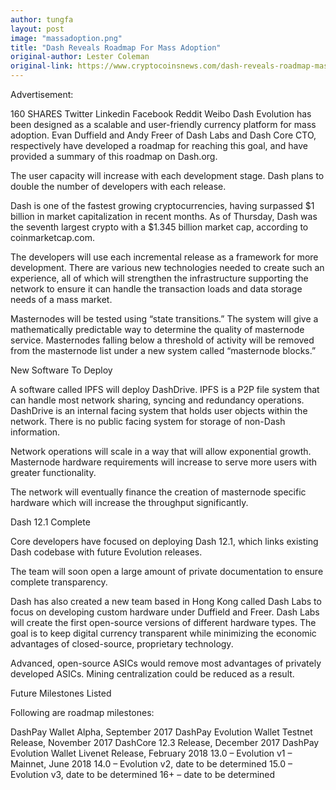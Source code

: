 ```yaml
---
author: tungfa
layout: post
image: "massadoption.png"
title: "Dash Reveals Roadmap For Mass Adoption"
original-author: Lester Coleman
original-link: https://www.cryptocoinsnews.com/dash-reveals-roadmap-mass-adoption/
---
```

Advertisement:


160
SHARES
Twitter
Linkedin
Facebook
Reddit
Weibo
Dash Evolution has been designed as a scalable and user-friendly currency platform for mass adoption. Evan Duffield and Andy Freer of Dash Labs and Dash Core CTO, respectively have developed a roadmap for reaching this goal, and have provided a summary of this roadmap on Dash.org.

The user capacity will increase with each development stage. Dash plans to double the number of developers with each release.

Dash is one of the fastest growing cryptocurrencies, having surpassed $1 billion in market capitalization in recent months. As of Thursday, Dash was the seventh largest crypto with a $1.345 billion market cap, according to coinmarketcap.com.

The developers will use each incremental release as a framework for more development. There are various new technologies needed to create such an experience, all of which will strengthen the infrastructure supporting the network to ensure it can handle the transaction loads and data storage needs of a mass market.

Masternodes will be tested using “state transitions.” The system will give a mathematically predictable way to determine the quality of masternode service. Masternodes falling below a threshold of activity will be removed from the masternode list under a new system called “masternode blocks.”

New Software To Deploy

A software called IPFS will deploy DashDrive. IPFS is a P2P file system that can handle most network sharing, syncing and redundancy operations. DashDrive is an internal facing system that holds user objects within the network. There is no public facing system for storage of non-Dash information.

Network operations will scale in a way that will allow exponential growth. Masternode hardware requirements will increase to serve more users with greater functionality.

The network will eventually finance the creation of masternode specific hardware which will increase the throughput significantly.

Dash 12.1 Complete

Core developers have focused on deploying Dash 12.1, which links existing Dash codebase with future Evolution releases.

The team will soon open a large amount of private documentation to ensure complete transparency.

Dash has also created a new team based in Hong Kong called Dash Labs to focus on developing custom hardware under Duffield and Freer. Dash Labs will create the first open-source versions of different hardware types. The goal is to keep digital currency transparent while minimizing the economic advantages of closed-source, proprietary technology.

Advanced, open-source ASICs would remove most advantages of privately developed ASICs. Mining centralization could be reduced as a result.

Future Milestones Listed

Following are roadmap milestones:

DashPay Wallet Alpha, September 2017
DashPay Evolution Wallet Testnet Release, November 2017
DashCore 12.3 Release, December 2017
DashPay Evolution Wallet Livenet Release, February 2018
13.0 – Evolution v1 – Mainnet, June 2018
14.0 – Evolution v2, date to be determined
15.0 – Evolution v3, date to be determined
16+ – date to be determined

